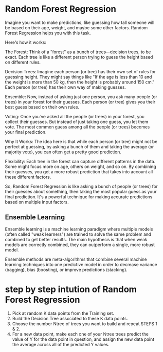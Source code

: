 # Random Forest Regression

Imagine you want to make predictions, like guessing how tall someone will be based on their age, weight, and maybe some other factors. Random Forest Regression helps you with this task.

Here's how it works:

The Forest: Think of a "forest" as a bunch of trees—decision trees, to be exact. Each tree is like a different person trying to guess the height based on different rules.

Decision Trees: Imagine each person (or tree) has their own set of rules for guessing height. They might say things like "If the age is less than 10 and the weight is more than 50 kg, then the height is probably around 150 cm." Each person (or tree) has their own way of making guesses.

Ensemble: Now, instead of asking just one person, you ask many people (or trees) in your forest for their guesses. Each person (or tree) gives you their best guess based on their own rules.

Voting: Once you've asked all the people (or trees) in your forest, you collect their guesses. But instead of just taking one guess, you let them vote. The most common guess among all the people (or trees) becomes your final prediction.

Why It Works: The idea here is that while each person (or tree) might not be perfect at guessing, by asking a bunch of them and taking the average (or majority vote), you can often get a pretty good prediction.

Flexibility: Each tree in the forest can capture different patterns in the data. Some might focus more on age, others on weight, and so on. By combining their guesses, you get a more robust prediction that takes into account all these different factors.

So, Random Forest Regression is like asking a bunch of people (or trees) for their guesses about something, then taking the most popular guess as your final prediction. It's a powerful technique for making accurate predictions based on multiple input factors.



## Ensemble Learning

Ensemble learning is a machine learning paradigm where multiple models (often called "weak learners") are trained to solve the same problem and combined to get better results. The main hypothesis is that when weak models are correctly combined, they can outperform a single, more robust model.

Ensemble methods are meta-algorithms that combine several machine learning techniques into one predictive model in order to decrease variance (bagging), bias (boosting), or improve predictions (stacking).


# step by step intution of Random Forest Regression

1. Pick at random K data points from the Training set.
2. Build the Decision Tree associated to these K data points.
3. Choose the number Ntree of trees you want to build and repeat STEPS 1 & 2.
4. For a new data point, make each one of your Ntree trees predict the value of Y for the data point in question, and assign the new data point the average across all of the predicted Y values.